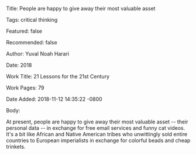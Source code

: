 Title:  People are happy to give away their most valuable asset

Tags:   critical thinking

Featured: false

Recommended: false

Author: Yuval Noah Harari

Date:   2018

Work Title: 21 Lessons for the 21st Century

Work Pages: 79

Date Added: 2018-11-12 14:35:22 -0800

Body: 

At present, people are happy to give away their most valuable asset -- their personal data -- in exchange for free email services and funny cat videos. It's a bit like African and Native American tribes who unwittingly sold entire countries to European imperialists in exchange for colorful beads and cheap trinkets. 

